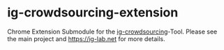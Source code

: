 # ig-crowdsourcing-extension

Chrome Extension Submodule for the [ig-crowdsourcing](https://github.com/michaelachmann/ig-crowdsourcing)-Tool. Please see the main project and https://ig-lab.net for more details.